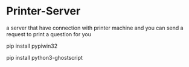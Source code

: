 # Printer-Server
a server that have connection with printer machine and you can send a request to print a question for you


pip install pypiwin32

pip install python3-ghostscript